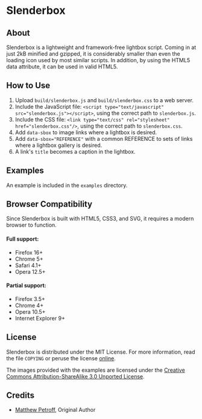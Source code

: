# Slenderbox

## About

Slenderbox is a lightweight and framework-free lightbox script. Coming in at just 2kB minified and gzipped, it is considerably smaller than even the loading icon used by most similar scripts. In addition, by using the HTML5 data attribute, it can be used in valid HTML5.

## How to Use

1. Upload `build/slenderbox.js` and `build/slenderbox.css` to a web server.
2. Include the JavaScript file: `<script type="text/javascript" src="slenderbox.js"></script>`, using the correct path to `slenderbox.js`.
3. Include the CSS file: `<link type="text/css" rel="stylesheet" href="slenderbox.css"/>`, using the correct path to `slenderbox.css`.
4. Add `data-sbox` to image links where a lightbox is desired.
5. Add `data-sbox="REFERENCE"` with a common REFERENCE to sets of links where a lightbox gallery is desired.
6. A link's `title` becomes a caption in the lightbox.

## Examples

An example is included in the `examples` directory.

## Browser Compatibility

Since Slenderbox is built with HTML5, CSS3, and SVG, it requires a modern browser to function.

#### Full support:
* Firefox 16+
* Chrome 5+
* Safari 4.1+
* Opera 12.5+

#### Partial support:
* Firefox 3.5+
* Chrome 4+
* Opera 10.5+
* Internet Explorer 9+

## License
Slenderbox is distributed under the MIT License. For more information, read the file `COPYING` or peruse the license [online](http://www.opensource.org/licenses/MIT).

The images provided with the examples are licensed under the [Creative Commons Attribution-ShareAlike 3.0 Unported License](http://creativecommons.org/licenses/by-sa/3.0/).

## Credits

* [Matthew Petroff](http://www.mpetroff.net/), Original Author
